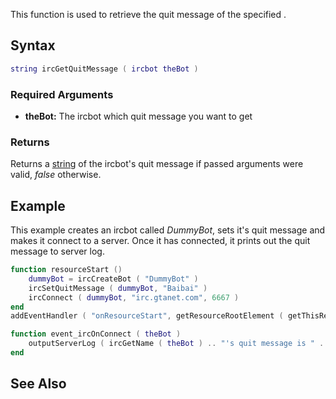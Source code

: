 This function is used to retrieve the quit message of the specified .

Syntax
------

``` lua
string ircGetQuitMessage ( ircbot theBot )
```

### Required Arguments

-   **theBot:** The ircbot which quit message you want to get

### Returns

Returns a [string](/docs/string.md "wikilink") of the ircbot's quit message if passed arguments were valid, *false* otherwise.

Example
-------

This example creates an ircbot called *DummyBot*, sets it's quit message and makes it connect to a server. Once it has connected, it prints out the quit message to server log.

``` lua
function resourceStart ()
    dummyBot = ircCreateBot ( "DummyBot" )
    ircSetQuitMessage ( dummyBot, "Baibai" )
    ircConnect ( dummyBot, "irc.gtanet.com", 6667 )
end
addEventHandler ( "onResourceStart", getResourceRootElement ( getThisResource() ), resourceStart )

function event_ircOnConnect ( theBot )
    outputServerLog ( ircGetName ( theBot ) .. "'s quit message is " .. ircGetQuitMessage ( theBot ) )
end
```

See Also
--------
